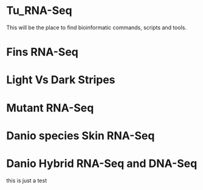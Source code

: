 # Tu_RNA-Seq
This will be the place to find bioinformatic commands, scripts and tools.


# Fins RNA-Seq
# Light Vs Dark Stripes
# Mutant RNA-Seq
# Danio species Skin RNA-Seq
# Danio Hybrid RNA-Seq and DNA-Seq

this is just a test

